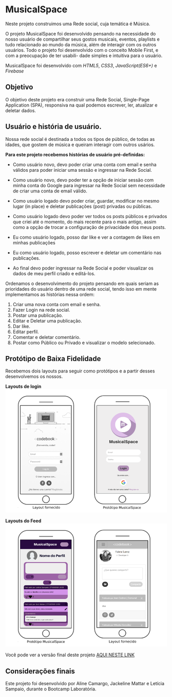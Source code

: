 # MusicalSpace

Neste projeto construimos uma Rede social, cuja temática é Música.

O projeto MusicalSpace foi desenvolvido pensando na necessidade do nosso usuário de compartilhar
seus gostos musicais, eventos, playlists e tudo relacionado ao mundo da música, além de interagir
com os outros usuários.
Todo o projeto foi desenvolvido com o conceito Mobile First, e com a preocupação de ter usabili-
dade simples e intuitiva para o usuário.

MusicalSpace foi desenvolvido com *HTML5*, *CSS3*, *JavaScript(ES6+)* e *Firebase*

## Objetivo

O objetivo deste projeto era construir uma Rede Social, Single-Page Application (SPA), responsiva na 
qual podemos escrever, ler, atualizar e deletar dados.

## Usuário e história de usuário.

Nossa rede social é destinada a todos os tipos de público, de todas as idades, que gostem de música
e queiram interagir com outros usários.

**Para este projeto recebemos histórias de usuário pré-definidas:**

* Como usuário novo, devo poder criar uma conta com email e senha válidos para poder iniciar uma sessão e ingressar na Rede Social.

* Como usuário novo, devo poder ter a opção de iniciar sessão com minha conta do Google para ingressar na Rede Social sem necessidade de criar uma conta de email válido.

* Como usuário logado devo poder criar, guardar, modificar no mesmo lugar (in place) e deletar publicações (post) privadas ou públicas.

* Como usuário logado devo poder ver todos os posts públicos e privados que criei até o momento, do mais recente para o mais antigo, assim como a opção de trocar a configuração de privacidade dos meus posts.

* Eu como usuário logado, posso dar like e ver a contagem de likes em minhas publicações

* Eu como usuário logado, posso escrever e deletar um comentário nas publicações.

* Ao final devo poder ingressar na Rede Social e poder visualizar os dados de meu perfil criado e editá-los.

Ordenamos o desenvolvimento do projeto pensando em quais seriam as prioridades do usuário dentro de uma rede
social, tendo isso em mente implementamos as histórias nessa ordem:

1. Criar uma nova conta com email e senha.
2. Fazer Login na rede social.
3. Postar uma publicação.
4. Editar e Deletar uma publicação.
5. Dar like.
6. Editar perfil.
7. Comentar e deletar comentário.
8. Postar como Público ou Privado e visualizar o modelo selecionado.

## Protótipo de Baixa Fidelidade

Recebemos dois layouts para seguir como protótipos e a partir desses desenvolvemos os nossos.

**Layouts de login**
![](/src/image/loginpage.png)

**Layouts do Feed**
![](/src/image/feed.png)

Você pode ver a versão final deste projeto [AQUI NESTE LINK](https://social-network-b6633.firebaseapp.com/)

## Considerações finais
Este projeto foi desenvolvido por Aline Camargo, Jackeline Mattar e Letícia Sampaio, durante o Bootcamp Laboratória.



